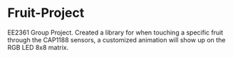 # Fruit-Project
EE2361 Group Project. Created a library for when touching a specific fruit through the CAP1188 sensors, a customized animation will show up on the RGB LED 8x8 matrix.
